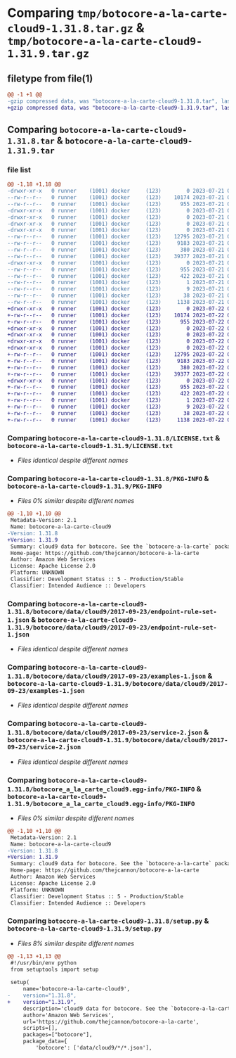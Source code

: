 # Comparing `tmp/botocore-a-la-carte-cloud9-1.31.8.tar.gz` & `tmp/botocore-a-la-carte-cloud9-1.31.9.tar.gz`

## filetype from file(1)

```diff
@@ -1 +1 @@
-gzip compressed data, was "botocore-a-la-carte-cloud9-1.31.8.tar", last modified: Fri Jul 21 01:21:10 2023, max compression
+gzip compressed data, was "botocore-a-la-carte-cloud9-1.31.9.tar", last modified: Sat Jul 22 01:20:13 2023, max compression
```

## Comparing `botocore-a-la-carte-cloud9-1.31.8.tar` & `botocore-a-la-carte-cloud9-1.31.9.tar`

### file list

```diff
@@ -1,18 +1,18 @@
-drwxr-xr-x   0 runner    (1001) docker     (123)        0 2023-07-21 01:21:10.214727 botocore-a-la-carte-cloud9-1.31.8/
--rw-r--r--   0 runner    (1001) docker     (123)    10174 2023-07-21 01:21:09.000000 botocore-a-la-carte-cloud9-1.31.8/LICENSE.txt
--rw-r--r--   0 runner    (1001) docker     (123)      955 2023-07-21 01:21:10.214727 botocore-a-la-carte-cloud9-1.31.8/PKG-INFO
-drwxr-xr-x   0 runner    (1001) docker     (123)        0 2023-07-21 01:21:10.214727 botocore-a-la-carte-cloud9-1.31.8/botocore/
-drwxr-xr-x   0 runner    (1001) docker     (123)        0 2023-07-21 01:21:10.214727 botocore-a-la-carte-cloud9-1.31.8/botocore/data/
-drwxr-xr-x   0 runner    (1001) docker     (123)        0 2023-07-21 01:21:10.214727 botocore-a-la-carte-cloud9-1.31.8/botocore/data/cloud9/
-drwxr-xr-x   0 runner    (1001) docker     (123)        0 2023-07-21 01:21:10.214727 botocore-a-la-carte-cloud9-1.31.8/botocore/data/cloud9/2017-09-23/
--rw-r--r--   0 runner    (1001) docker     (123)    12795 2023-07-21 01:21:06.000000 botocore-a-la-carte-cloud9-1.31.8/botocore/data/cloud9/2017-09-23/endpoint-rule-set-1.json
--rw-r--r--   0 runner    (1001) docker     (123)     9183 2023-07-21 01:21:06.000000 botocore-a-la-carte-cloud9-1.31.8/botocore/data/cloud9/2017-09-23/examples-1.json
--rw-r--r--   0 runner    (1001) docker     (123)      380 2023-07-21 01:21:06.000000 botocore-a-la-carte-cloud9-1.31.8/botocore/data/cloud9/2017-09-23/paginators-1.json
--rw-r--r--   0 runner    (1001) docker     (123)    39377 2023-07-21 01:21:06.000000 botocore-a-la-carte-cloud9-1.31.8/botocore/data/cloud9/2017-09-23/service-2.json
-drwxr-xr-x   0 runner    (1001) docker     (123)        0 2023-07-21 01:21:10.214727 botocore-a-la-carte-cloud9-1.31.8/botocore_a_la_carte_cloud9.egg-info/
--rw-r--r--   0 runner    (1001) docker     (123)      955 2023-07-21 01:21:10.000000 botocore-a-la-carte-cloud9-1.31.8/botocore_a_la_carte_cloud9.egg-info/PKG-INFO
--rw-r--r--   0 runner    (1001) docker     (123)      422 2023-07-21 01:21:10.000000 botocore-a-la-carte-cloud9-1.31.8/botocore_a_la_carte_cloud9.egg-info/SOURCES.txt
--rw-r--r--   0 runner    (1001) docker     (123)        1 2023-07-21 01:21:10.000000 botocore-a-la-carte-cloud9-1.31.8/botocore_a_la_carte_cloud9.egg-info/dependency_links.txt
--rw-r--r--   0 runner    (1001) docker     (123)        9 2023-07-21 01:21:10.000000 botocore-a-la-carte-cloud9-1.31.8/botocore_a_la_carte_cloud9.egg-info/top_level.txt
--rw-r--r--   0 runner    (1001) docker     (123)       38 2023-07-21 01:21:10.214727 botocore-a-la-carte-cloud9-1.31.8/setup.cfg
--rw-r--r--   0 runner    (1001) docker     (123)     1138 2023-07-21 01:21:09.000000 botocore-a-la-carte-cloud9-1.31.8/setup.py
+drwxr-xr-x   0 runner    (1001) docker     (123)        0 2023-07-22 01:20:13.588732 botocore-a-la-carte-cloud9-1.31.9/
+-rw-r--r--   0 runner    (1001) docker     (123)    10174 2023-07-22 01:20:13.000000 botocore-a-la-carte-cloud9-1.31.9/LICENSE.txt
+-rw-r--r--   0 runner    (1001) docker     (123)      955 2023-07-22 01:20:13.588732 botocore-a-la-carte-cloud9-1.31.9/PKG-INFO
+drwxr-xr-x   0 runner    (1001) docker     (123)        0 2023-07-22 01:20:13.584732 botocore-a-la-carte-cloud9-1.31.9/botocore/
+drwxr-xr-x   0 runner    (1001) docker     (123)        0 2023-07-22 01:20:13.584732 botocore-a-la-carte-cloud9-1.31.9/botocore/data/
+drwxr-xr-x   0 runner    (1001) docker     (123)        0 2023-07-22 01:20:13.584732 botocore-a-la-carte-cloud9-1.31.9/botocore/data/cloud9/
+drwxr-xr-x   0 runner    (1001) docker     (123)        0 2023-07-22 01:20:13.588732 botocore-a-la-carte-cloud9-1.31.9/botocore/data/cloud9/2017-09-23/
+-rw-r--r--   0 runner    (1001) docker     (123)    12795 2023-07-22 01:20:09.000000 botocore-a-la-carte-cloud9-1.31.9/botocore/data/cloud9/2017-09-23/endpoint-rule-set-1.json
+-rw-r--r--   0 runner    (1001) docker     (123)     9183 2023-07-22 01:20:09.000000 botocore-a-la-carte-cloud9-1.31.9/botocore/data/cloud9/2017-09-23/examples-1.json
+-rw-r--r--   0 runner    (1001) docker     (123)      380 2023-07-22 01:20:09.000000 botocore-a-la-carte-cloud9-1.31.9/botocore/data/cloud9/2017-09-23/paginators-1.json
+-rw-r--r--   0 runner    (1001) docker     (123)    39377 2023-07-22 01:20:09.000000 botocore-a-la-carte-cloud9-1.31.9/botocore/data/cloud9/2017-09-23/service-2.json
+drwxr-xr-x   0 runner    (1001) docker     (123)        0 2023-07-22 01:20:13.588732 botocore-a-la-carte-cloud9-1.31.9/botocore_a_la_carte_cloud9.egg-info/
+-rw-r--r--   0 runner    (1001) docker     (123)      955 2023-07-22 01:20:13.000000 botocore-a-la-carte-cloud9-1.31.9/botocore_a_la_carte_cloud9.egg-info/PKG-INFO
+-rw-r--r--   0 runner    (1001) docker     (123)      422 2023-07-22 01:20:13.000000 botocore-a-la-carte-cloud9-1.31.9/botocore_a_la_carte_cloud9.egg-info/SOURCES.txt
+-rw-r--r--   0 runner    (1001) docker     (123)        1 2023-07-22 01:20:13.000000 botocore-a-la-carte-cloud9-1.31.9/botocore_a_la_carte_cloud9.egg-info/dependency_links.txt
+-rw-r--r--   0 runner    (1001) docker     (123)        9 2023-07-22 01:20:13.000000 botocore-a-la-carte-cloud9-1.31.9/botocore_a_la_carte_cloud9.egg-info/top_level.txt
+-rw-r--r--   0 runner    (1001) docker     (123)       38 2023-07-22 01:20:13.588732 botocore-a-la-carte-cloud9-1.31.9/setup.cfg
+-rw-r--r--   0 runner    (1001) docker     (123)     1138 2023-07-22 01:20:13.000000 botocore-a-la-carte-cloud9-1.31.9/setup.py
```

### Comparing `botocore-a-la-carte-cloud9-1.31.8/LICENSE.txt` & `botocore-a-la-carte-cloud9-1.31.9/LICENSE.txt`

 * *Files identical despite different names*

### Comparing `botocore-a-la-carte-cloud9-1.31.8/PKG-INFO` & `botocore-a-la-carte-cloud9-1.31.9/PKG-INFO`

 * *Files 0% similar despite different names*

```diff
@@ -1,10 +1,10 @@
 Metadata-Version: 2.1
 Name: botocore-a-la-carte-cloud9
-Version: 1.31.8
+Version: 1.31.9
 Summary: cloud9 data for botocore. See the `botocore-a-la-carte` package for more info.
 Home-page: https://github.com/thejcannon/botocore-a-la-carte
 Author: Amazon Web Services
 License: Apache License 2.0
 Platform: UNKNOWN
 Classifier: Development Status :: 5 - Production/Stable
 Classifier: Intended Audience :: Developers
```

### Comparing `botocore-a-la-carte-cloud9-1.31.8/botocore/data/cloud9/2017-09-23/endpoint-rule-set-1.json` & `botocore-a-la-carte-cloud9-1.31.9/botocore/data/cloud9/2017-09-23/endpoint-rule-set-1.json`

 * *Files identical despite different names*

### Comparing `botocore-a-la-carte-cloud9-1.31.8/botocore/data/cloud9/2017-09-23/examples-1.json` & `botocore-a-la-carte-cloud9-1.31.9/botocore/data/cloud9/2017-09-23/examples-1.json`

 * *Files identical despite different names*

### Comparing `botocore-a-la-carte-cloud9-1.31.8/botocore/data/cloud9/2017-09-23/service-2.json` & `botocore-a-la-carte-cloud9-1.31.9/botocore/data/cloud9/2017-09-23/service-2.json`

 * *Files identical despite different names*

### Comparing `botocore-a-la-carte-cloud9-1.31.8/botocore_a_la_carte_cloud9.egg-info/PKG-INFO` & `botocore-a-la-carte-cloud9-1.31.9/botocore_a_la_carte_cloud9.egg-info/PKG-INFO`

 * *Files 0% similar despite different names*

```diff
@@ -1,10 +1,10 @@
 Metadata-Version: 2.1
 Name: botocore-a-la-carte-cloud9
-Version: 1.31.8
+Version: 1.31.9
 Summary: cloud9 data for botocore. See the `botocore-a-la-carte` package for more info.
 Home-page: https://github.com/thejcannon/botocore-a-la-carte
 Author: Amazon Web Services
 License: Apache License 2.0
 Platform: UNKNOWN
 Classifier: Development Status :: 5 - Production/Stable
 Classifier: Intended Audience :: Developers
```

### Comparing `botocore-a-la-carte-cloud9-1.31.8/setup.py` & `botocore-a-la-carte-cloud9-1.31.9/setup.py`

 * *Files 8% similar despite different names*

```diff
@@ -1,13 +1,13 @@
 #!/usr/bin/env python
 from setuptools import setup
 
 setup(
     name='botocore-a-la-carte-cloud9',
-    version="1.31.8",
+    version="1.31.9",
     description='cloud9 data for botocore. See the `botocore-a-la-carte` package for more info.',
     author='Amazon Web Services',
     url='https://github.com/thejcannon/botocore-a-la-carte',
     scripts=[],
     packages=["botocore"],
     package_data={
         'botocore': ['data/cloud9/*/*.json'],
```

